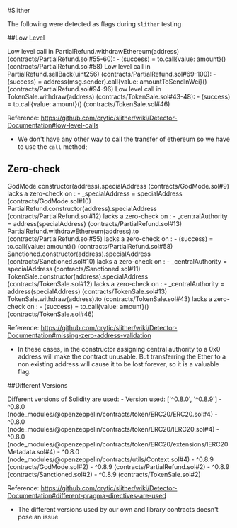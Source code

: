 #Slither

The following were detected as flags during `slither` testing

##Low Level

Low level call in PartialRefund.withdrawEthereum(address) (contracts/PartialRefund.sol#55-60):
        - (success) = to.call{value: amount}() (contracts/PartialRefund.sol#58)
Low level call in PartialRefund.sellBack(uint256) (contracts/PartialRefund.sol#69-100):
        - (success) = address(msg.sender).call{value: amountToSendInWei}() (contracts/PartialRefund.sol#94-96)
Low level call in TokenSale.withdraw(address) (contracts/TokenSale.sol#43-48):
        - (success) = to.call{value: amount}() (contracts/TokenSale.sol#46)

Reference: https://github.com/crytic/slither/wiki/Detector-Documentation#low-level-calls

* We don't have any other way to call the transfer of ethereum so we have to use the `call` method;

## Zero-check

GodMode.constructor(address).specialAddress (contracts/GodMode.sol#9) lacks a zero-check on :
                - _specialAddress = specialAddress (contracts/GodMode.sol#10)
PartialRefund.constructor(address).specialAddress (contracts/PartialRefund.sol#12) lacks a zero-check on :
                - _centralAuthority = address(specialAddress) (contracts/PartialRefund.sol#13)
PartialRefund.withdrawEthereum(address).to (contracts/PartialRefund.sol#55) lacks a zero-check on :
                - (success) = to.call{value: amount}() (contracts/PartialRefund.sol#58)
Sanctioned.constructor(address).specialAddress (contracts/Sanctioned.sol#10) lacks a zero-check on :
                - _centralAuthority = specialAddress (contracts/Sanctioned.sol#11)
TokenSale.constructor(address).specialAddress (contracts/TokenSale.sol#12) lacks a zero-check on :
                - _centralAuthority = address(specialAddress) (contracts/TokenSale.sol#13)
TokenSale.withdraw(address).to (contracts/TokenSale.sol#43) lacks a zero-check on :
                - (success) = to.call{value: amount}() (contracts/TokenSale.sol#46)

Reference: https://github.com/crytic/slither/wiki/Detector-Documentation#missing-zero-address-validation

* In these cases, in the constructor assigning central authority to a 0x0 address will make the contract unusable. But transferring the Ether to a non existing address will cause it to be lost forever, so it is a valuable flag.

##Different Versions

Different versions of Solidity are used:
        - Version used: ['^0.8.0', '^0.8.9']
        - ^0.8.0 (node_modules/@openzeppelin/contracts/token/ERC20/ERC20.sol#4)
        - ^0.8.0 (node_modules/@openzeppelin/contracts/token/ERC20/IERC20.sol#4)
        - ^0.8.0 (node_modules/@openzeppelin/contracts/token/ERC20/extensions/IERC20Metadata.sol#4)
        - ^0.8.0 (node_modules/@openzeppelin/contracts/utils/Context.sol#4)
        - ^0.8.9 (contracts/GodMode.sol#2)
        - ^0.8.9 (contracts/PartialRefund.sol#2)
        - ^0.8.9 (contracts/Sanctioned.sol#2)
        - ^0.8.9 (contracts/TokenSale.sol#2)

Reference: https://github.com/crytic/slither/wiki/Detector-Documentation#different-pragma-directives-are-used

* The different versions used by our own and library contracts doesn't pose an issue


